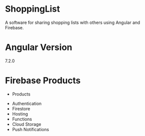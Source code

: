 # ShoppingList

A software for sharing shopping lists with others using Angular and Firebase.

# Angular Version
7.2.0

# Firebase Products
* Products
 - Authentication
 - Firestore
 - Hosting
 - Functions
 - Cloud Storage
 - Push Notifications
 